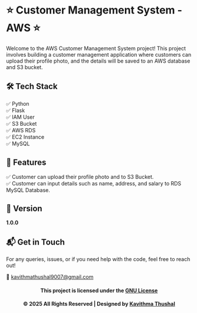 # ⭐ Customer Management System - AWS ⭐

Welcome to the AWS Customer Management System project! This project involves building a customer management application
where customers can upload their profile photo, and the details will be saved to an AWS database and S3 bucket.

## 🛠️ Tech Stack

✅ Python<br/>
✅ Flask<br/>
✅ IAM User<br/>
✅ S3 Bucket<br/>
✅ AWS RDS<br/>
✅ EC2 Instance<br/>
✅ MySQL<br/>

## 🚀 Features

✅ Customer can upload their profile photo and to S3 Bucket.<br/>
✅ Customer can input details such as name, address, and salary to RDS MySQL Database.<br/>

## 📝 Version

**1.0.0**

## 📬 Get in Touch

For any queries, issues, or if you need help with the code, feel free to reach out!

📧 [kavithmathushal9007@gmail.com](mailto:kavithmathushal9007@gmail.com)

<div align="center">

#### This project is licensed under the [GNU License](LICENSE)

#### © 2025 All Rights Reserved | Designed by [Kavithma Thushal](https://github.com/Kavithma-Thushal)

</div>